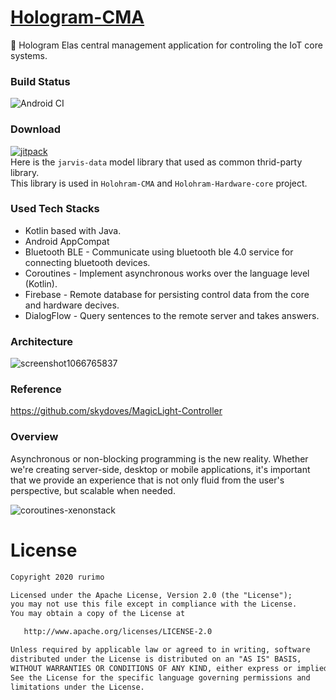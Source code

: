 # [Hologram-CMA](https://hologram-iot-service.github.io/Hologram-CMA/)
🌌 Hologram Elas central management application for controling the IoT core systems.

### Build Status
![Android CI](https://github.com/Hologram-IoT-Service/Hologram-CMA/workflows/Android%20CI/badge.svg)

### Download
[![jitpack](https://jitpack.io/v/Hologram-IoT-Service/Hologram-CMA.svg)](https://jitpack.io/#Hologram-IoT-Service/Hologram-CMA) <br>
Here is the `jarvis-data` model library that used as common thrid-party library. <br>
This library is used in `Holohram-CMA` and `Holohram-Hardware-core` project.

### Used Tech Stacks
- Kotlin based with Java.
- Android AppCompat
- Bluetooth BLE - Communicate using bluetooth ble 4.0 service for connecting bluetooth devices.
- Coroutines - Implement asynchronous works over the language level (Kotlin).  
- Firebase - Remote database for persisting control data from the core and hardware decives.
- DialogFlow - Query sentences to the remote server and takes answers.

### Architecture
![screenshot1066765837](https://user-images.githubusercontent.com/27774870/80310532-2c2c9a00-8816-11ea-9f0e-0e13de4dcec5.png)

### Reference
https://github.com/skydoves/MagicLight-Controller

### Overview
Asynchronous or non-blocking programming is the new reality. Whether we're creating server-side, desktop or mobile applications, it's important that we provide an experience that is not only fluid from the user's perspective, but scalable when needed.

![coroutines-xenonstack](https://user-images.githubusercontent.com/27774870/80310260-b7a52b80-8814-11ea-8bbe-f1740a4b6301.png)


# License
```xml
Copyright 2020 rurimo

Licensed under the Apache License, Version 2.0 (the "License");
you may not use this file except in compliance with the License.
You may obtain a copy of the License at

   http://www.apache.org/licenses/LICENSE-2.0

Unless required by applicable law or agreed to in writing, software
distributed under the License is distributed on an "AS IS" BASIS,
WITHOUT WARRANTIES OR CONDITIONS OF ANY KIND, either express or implied.
See the License for the specific language governing permissions and
limitations under the License.
```
